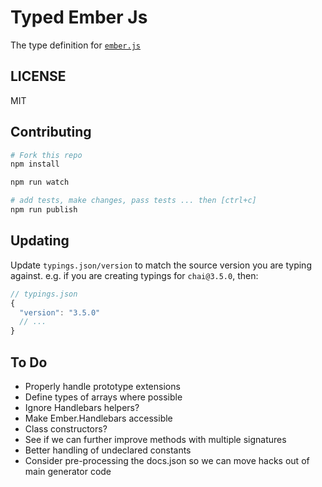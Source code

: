 # Typed Ember Js
The type definition for [`ember.js`](https://github.com/emberjs/ember.js)

## LICENSE
MIT

## Contributing

```sh
# Fork this repo
npm install

npm run watch

# add tests, make changes, pass tests ... then [ctrl+c]
npm run publish
```

## Updating
Update `typings.json/version` to match the source version you are typing against.
e.g. if you are creating typings for `chai@3.5.0`, then:
```js
// typings.json
{
  "version": "3.5.0"
  // ...
}
```

## To Do

* Properly handle prototype extensions
* Define types of arrays where possible
* Ignore Handlebars helpers?
* Make Ember.Handlebars accessible
* Class constructors?
* See if we can further improve methods with multiple signatures
* Better handling of undeclared constants
* Consider pre-processing the docs.json so we can move hacks out of main generator code
